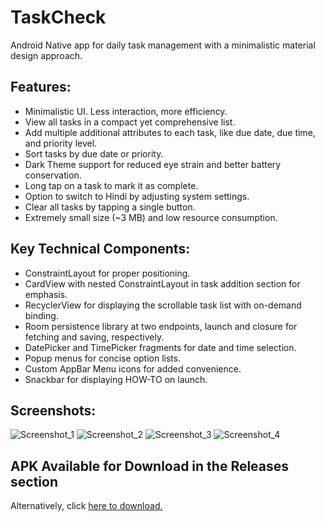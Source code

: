 # TaskCheck
Android Native app for daily task management with a minimalistic material design approach.

## Features:
- Minimalistic UI. Less interaction, more efficiency.
- View all tasks in a compact yet comprehensive list.
- Add multiple additional attributes to each task, like due date, due time, and priority level.
- Sort tasks by due date or priority.
- Dark Theme support for reduced eye strain and better battery conservation.
- Long tap on a task to mark it as complete.
- Option to switch to Hindi by adjusting system settings.
- Clear all tasks by tapping a single button.
- Extremely small size (~3 MB) and low resource consumption.

## Key Technical Components:
- ConstraintLayout for proper positioning.
- CardView with nested ConstraintLayout in task addition section for emphasis.
- RecyclerView for displaying the scrollable task list with on-demand binding.
- Room persistence library at two endpoints, launch and closure for fetching and saving, respectively.
- DatePicker and TimePicker fragments for date and time selection.
- Popup menus for concise option lists.
- Custom AppBar Menu icons for added convenience.
- Snackbar for displaying HOW-TO on launch.

## Screenshots:
![Screenshot_1](https://github.com/sanskar10100/resources/blob/main/TaskCheck_1.jpg)
![Screenshot_2](https://github.com/sanskar10100/resources/blob/main/TaskCheck_2.jpg)
![Screenshot_3](https://github.com/sanskar10100/resources/blob/main/TaskCheck_3.jpg)
![Screenshot_4](https://github.com/sanskar10100/resources/blob/main/TaskCheck_4.jpg)

## APK Available for Download in the Releases section
Alternatively, click [here to download.](https://github.com/sanskar10100/TaskCheck/releases/download/final/TestCheck.apk)